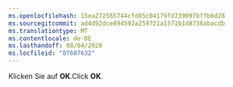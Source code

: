 ```yaml
---
ms.openlocfilehash: 15ea272565744cfd05c04179fd739097bffb6d28
ms.sourcegitcommit: ad4d92dce894592a259721a1571b1d8736abacdb
ms.translationtype: MT
ms.contentlocale: de-DE
ms.lasthandoff: 08/04/2020
ms.locfileid: "87607632"
---
```

<span data-ttu-id="a42f2-101">Klicken Sie auf **OK**.</span><span class="sxs-lookup"><span data-stu-id="a42f2-101">Click **OK**.</span></span>
